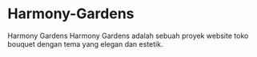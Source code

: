 # Harmony-Gardens
Harmony Gardens Harmony Gardens adalah sebuah proyek website toko bouquet dengan tema yang elegan dan estetik. 
